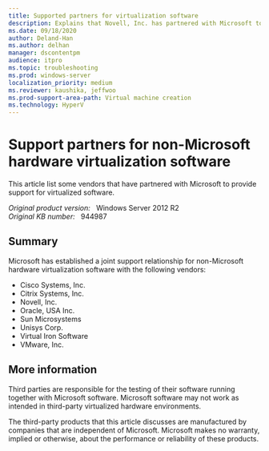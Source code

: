 ```yaml
---
title: Supported partners for virtualization software
description: Explains that Novell, Inc. has partnered with Microsoft to provide support for virtualized software.
ms.date: 09/18/2020
author: Deland-Han
ms.author: delhan
manager: dscontentpm
audience: itpro
ms.topic: troubleshooting
ms.prod: windows-server
localization_priority: medium
ms.reviewer: kaushika, jeffwoo
ms.prod-support-area-path: Virtual machine creation
ms.technology: HyperV
---
```

# Support partners for non-Microsoft hardware virtualization software

This article list some vendors that have partnered with Microsoft to provide support for virtualized software.

_Original product version:_ &nbsp; Windows Server 2012 R2  
_Original KB number:_ &nbsp; 944987

## Summary

Microsoft has established a joint support relationship for non-Microsoft hardware virtualization software with the following vendors:

- Cisco Systems, Inc.
- Citrix Systems, Inc.
- Novell, Inc.
- Oracle, USA Inc.
- Sun Microsystems
- Unisys Corp.
- Virtual Iron Software
- VMware, Inc.

## More information

Third parties are responsible for the testing of their software running together with Microsoft software. Microsoft software may not work as intended in third-party virtualized hardware environments.

The third-party products that this article discusses are manufactured by companies that are independent of Microsoft. Microsoft makes no warranty, implied or otherwise, about the performance or reliability of these products.
